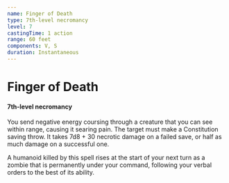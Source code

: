 ```yaml
---
name: Finger of Death
type: 7th-level necromancy
level: 7
castingTime: 1 action
range: 60 feet
components: V, S
duration: Instantaneous
---
```


# Finger of Death

#### 7th-level necromancy

You send negative energy coursing through a creature that you can see within range, causing it searing pain. The target must make a Constitution saving throw. It takes 7d8 + 30 necrotic damage on a failed save, or half as much damage on a successful one.

A humanoid killed by this spell rises at the start of your next turn as a zombie that is permanently under your command, following your verbal orders to the best of its ability.
